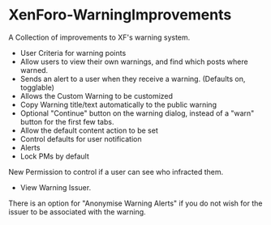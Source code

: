 XenForo-WarningImprovements
======================

A Collection of improvements to XF's warning system.

- User Criteria for warning points
- Allow users to view their own warnings, and find which posts where warned. 
- Sends an alert to a user when they receive a warning. (Defaults on, togglable)
- Allows the Custom Warning to be customized
- Copy Warning title/text automatically to the public warning
- Optional "Continue" button on the warning dialog, instead of a "warn" button for the first few tabs.
- Allow the default content action to be set
- Control defaults for user notification
 - Alerts
 - Lock PMs by default

 
New Permission to control if a user can see who infracted them.
- View Warning Issuer.

There is an option for "Anonymise Warning Alerts" if you do not wish for the issuer to be associated with the warning.

